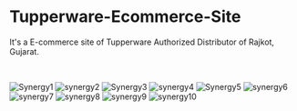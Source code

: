 # Tupperware-Ecommerce-Site
It's a E-commerce site of Tupperware Authorized Distributor of Rajkot, Gujarat.

<br>
<h>



![Synergy1](https://user-images.githubusercontent.com/100776003/199999110-3ae46868-2b50-4326-a51e-0999f9daa569.PNG)
![synergy2](https://user-images.githubusercontent.com/100776003/199999112-0dd90de2-e52f-4435-b256-1e949b79f126.PNG)
![Synergy3](https://user-images.githubusercontent.com/100776003/199999115-5c2657bd-a541-41a7-9f33-df4ea7f0506e.PNG)
![synergy4](https://user-images.githubusercontent.com/100776003/199999120-066aead2-c839-4f72-93ff-0c84063235e6.PNG)
![Synergy5](https://user-images.githubusercontent.com/100776003/199999125-317b0fec-f88a-4828-ac33-4dca74b78658.PNG)
![synergy6](https://user-images.githubusercontent.com/100776003/199999129-24efe1e3-aa9a-4776-bbc0-12e0ce157cf5.PNG)
![synergy7](https://user-images.githubusercontent.com/100776003/199999133-9323db50-bb77-4d5c-aa1b-d2a45e70fe90.PNG)
![synergy8](https://user-images.githubusercontent.com/100776003/199999099-c4762386-daa5-4ced-96cb-e7474f57c1c8.PNG)
![synergy9](https://user-images.githubusercontent.com/100776003/199999104-870e83c6-9cc8-43d9-abbf-ae457efe4754.PNG)
![synergy10](https://user-images.githubusercontent.com/100776003/199999106-0be255dc-9fa9-4d21-b6db-6aa482cf988c.PNG)


  
